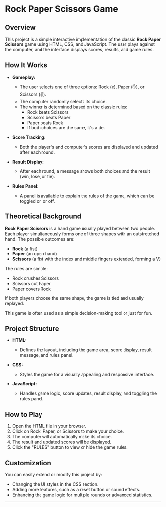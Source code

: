 # Rock Paper Scissors Game

## Overview

This project is a simple interactive implementation of the classic **Rock Paper Scissors** game using HTML, CSS, and JavaScript. The user plays against the computer, and the interface displays scores, results, and game rules.

## How It Works

- **Gameplay:**  
    - The user selects one of three options: Rock (✊), Paper (✋), or Scissors (✌️).
    - The computer randomly selects its choice.
    - The winner is determined based on the classic rules:
        - Rock beats Scissors
        - Scissors beats Paper
        - Paper beats Rock
        - If both choices are the same, it's a tie.

- **Score Tracking:**  
    - Both the player's and computer's scores are displayed and updated after each round.

- **Result Display:**  
    - After each round, a message shows both choices and the result (win, lose, or tie).

- **Rules Panel:**  
    - A panel is available to explain the rules of the game, which can be toggled on or off.

## Theoretical Background

**Rock Paper Scissors** is a hand game usually played between two people. Each player simultaneously forms one of three shapes with an outstretched hand. The possible outcomes are:

- **Rock** (a fist)
- **Paper** (an open hand)
- **Scissors** (a fist with the index and middle fingers extended, forming a V)

The rules are simple:
- Rock crushes Scissors
- Scissors cut Paper
- Paper covers Rock

If both players choose the same shape, the game is tied and usually replayed.

This game is often used as a simple decision-making tool or just for fun.

## Project Structure

- **HTML:**  
    - Defines the layout, including the game area, score display, result message, and rules panel.

- **CSS:**  
    - Styles the game for a visually appealing and responsive interface.

- **JavaScript:**  
    - Handles game logic, score updates, result display, and toggling the rules panel.

## How to Play

1. Open the HTML file in your browser.
2. Click on Rock, Paper, or Scissors to make your choice.
3. The computer will automatically make its choice.
4. The result and updated scores will be displayed.
5. Click the "RULES" button to view or hide the game rules.

## Customization

You can easily extend or modify this project by:
- Changing the UI styles in the CSS section.
- Adding more features, such as a reset button or sound effects.
- Enhancing the game logic for multiple rounds or advanced statistics.

---